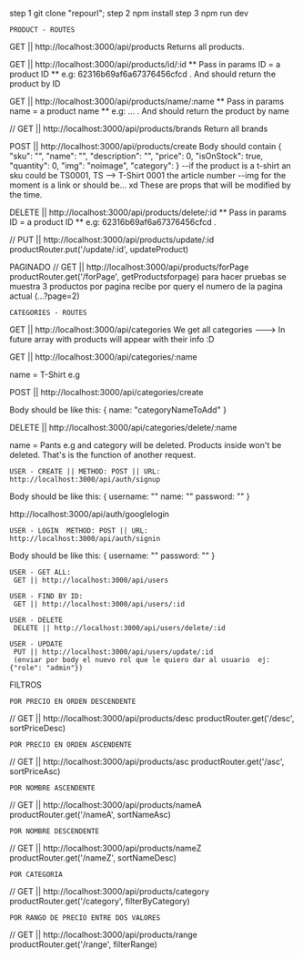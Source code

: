 step 1 git clone "repourl";
step 2 npm install
step 3 npm run dev



    PRODUCT - ROUTES

GET || http://localhost:3000/api/products
Returns all products.

GET || http://localhost:3000/api/products/id/:id
** Pass in params ID = a product ID
** e.g: 62316b69af6a67376456cfcd .
And should return the product by ID

GET || http://localhost:3000/api/products/name/:name
** Pass in params name = a product name
** e.g: ... .
And should return the product by name

// GET || http://localhost:3000/api/products/brands
Return all brands 


POST || http://localhost:3000/api/products/create
Body should contain {
	"sku": "", 
    "name": "",
    "description": "",
    "price": 0,
    "isOnStock": true,
	"quantity": 0,
	"img": "noimage",
	"category": 
}
--if the product is a t-shirt an sku could be TS0001, TS --> T-Shirt 0001 the article number
--img for the moment is a link or should be... xd
These are props that will be modified by the time.

DELETE || http://localhost:3000/api/products/delete/:id
** Pass in params ID = a product ID
** e.g: 62316b69af6a67376456cfcd .


// PUT || http://localhost:3000/api/products/update/:id
productRouter.put('/update/:id', updateProduct)



PAGINADO
// GET || http://localhost:3000/api/products/forPage
productRouter.get('/forPage', getProductsforpage)
para hacer pruebas se muestra 3 productos por pagina 
recibe por query el numero de la pagina actual (...?page=2)






    CATEGORIES - ROUTES

GET || http://localhost:3000/api/categories
We get all categories ---> In future array with products will appear with their info :D

GET || http://localhost:3000/api/categories/:name

name = T-Shirt e.g

POST || http://localhost:3000/api/categories/create

Body should be like this: {
    name: "categoryNameToAdd"
}

DELETE || http://localhost:3000/api/categories/delete/:name

name = Pants e.g and category will be deleted. Products inside won't be deleted. That's is the function of another request.





    USER - CREATE || METHOD: POST || URL: http://localhost:3000/api/auth/signup
Body should be like this: {
    username: ""
    name: ""
    password: ""
    }


http://localhost:3000/api/auth/googlelogin



    USER - LOGIN  METHOD: POST || URL: http://localhost:3000/api/auth/signin
Body should be like this: {
    username: ""
    password: ""
    }

    USER - GET ALL: 
     GET || http://localhost:3000/api/users

    USER - FIND BY ID:
     GET || http://localhost:3000/api/users/:id

    USER - DELETE 
     DELETE || http://localhost:3000/api/users/delete/:id

    USER - UPDATE
     PUT || http://localhost:3000/api/users/update/:id   
     (enviar por body el nuevo rol que le quiero dar al usuario  ej:{"role": "admin"})


FILTROS 

    POR PRECIO EN ORDEN DESCENDENTE
// GET || http://localhost:3000/api/products/desc
productRouter.get('/desc', sortPriceDesc)

    POR PRECIO EN ORDEN ASCENDENTE
// GET || http://localhost:3000/api/products/asc
productRouter.get('/asc', sortPriceAsc)


    POR NOMBRE ASCENDENTE
// GET || http://localhost:3000/api/products/nameA
productRouter.get('/nameA', sortNameAsc)

    POR NOMBRE DESCENDENTE
// GET || http://localhost:3000/api/products/nameZ
productRouter.get('/nameZ', sortNameDesc)


    POR CATEGORIA
// GET || http://localhost:3000/api/products/category
productRouter.get('/category', filterByCategory)


    POR RANGO DE PRECIO ENTRE DOS VALORES
// GET || http://localhost:3000/api/products/range
productRouter.get('/range', filterRange)

